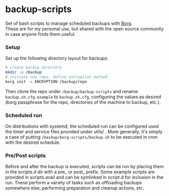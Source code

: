 # backup-scripts

Set of bash scripts to manage scheduled backups with [Borg](https://www.borgbackup.org/).  
These are for my personal use, but shared with the open source community in case anyone finds them useful.

### Setup

Set up the following directory layout for backups:
```bash
# create backup directory
mkdir -p /backup
# initiate new repo, define encryption method
borg init -e ENCRYPTION /backup/repo
```

Then clone the repo under `/backup/backup-scripts` and rename `backup.sh.cfg.example` to `backup.sh.cfg`, configuring the values as desired (borg passphrase for the repo, directories of the machine to backup, etc.).

### Scheduled run

On distributions with systemd, the scheduled run can be configured used the timer and service files provided under utils/ . More generally, it's simply a case of putting `/backup/borg-scripts/backup.sh` to be executed in cron with the desired schedule.

### Pre/Post scripts

Before and after the backup is executed, scripts can be run by placing them in the scripts.d dir with a pre_ or post_ prefix. Some example scripts are provided in scripts.avail and can be symlinked in script.d for inclusion in the run. These perform a variety of tasks such as offloading backups somewhere else, performing preparation and cleanup actions, etc.
